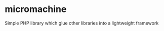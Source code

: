 micromachine
============

Simple PHP library which glue other libraries into a lightweight framework